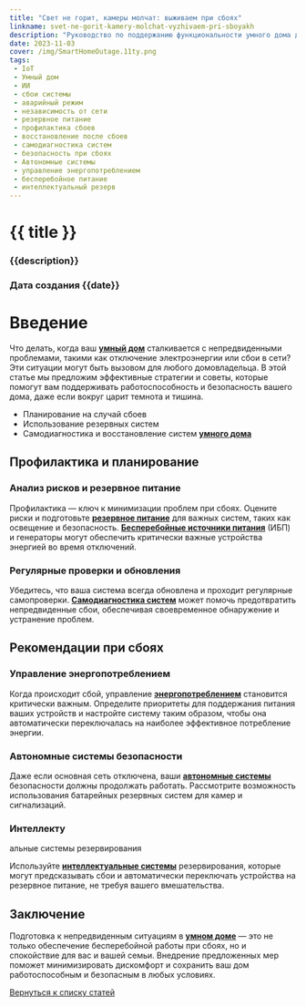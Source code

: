 ```yaml
---
title: "Свет не горит, камеры молчат: выживаем при сбоях"
linkname: svet-ne-gorit-kamery-molchat-vyzhivaem-pri-sboyakh
description: "Руководство по поддержанию функциональности умного дома даже при отключении электричества и сбоях."
date: 2023-11-03
cover: /img/SmartHomeOutage.11ty.png
tags: 
 - IoT
 - Умный дом
 - ИИ
 - сбои системы
 - аварийный режим
 - независимость от сети
 - резервное питание
 - профилактика сбоев
 - восстановление после сбоев
 - самодиагностика систем
 - безопасность при сбоях
 - Автономные системы
 - управление энергопотреблением
 - бесперебойное питание
 - интеллектуальный резерв
---
```


# {{ title }}
### {{description}}
### Дата создания {{date}}

# Введение

Что делать, когда ваш **[умный дом](/)** сталкивается с непредвиденными проблемами, такими как отключение электроэнергии или сбои в сети? Эти ситуации могут быть вызовом для любого домовладельца. В этой статье мы предложим эффективные стратегии и советы, которые помогут вам поддерживать работоспособность и безопасность вашего дома, даже если вокруг царит темнота и тишина.

* Планирование на случай сбоев
* Использование резервных систем
* Самодиагностика и восстановление систем **[умного дома](/)**

## Профилактика и планирование

### Анализ рисков и резервное питание

Профилактика — ключ к минимизации проблем при сбоях. Оцените риски и подготовьте **[резервное питание](/)** для важных систем, таких как освещение и безопасность. **[Бесперебойные источники питания](/)** (ИБП) и генераторы могут обеспечить критически важные устройства энергией во время отключений.

### Регулярные проверки и обновления

Убедитесь, что ваша система всегда обновлена и проходит регулярные самопроверки. **[Самодиагностика систем](/)** может помочь предотвратить непредвиденные сбои, обеспечивая своевременное обнаружение и устранение проблем.

## Рекомендации при сбоях

### Управление энергопотреблением

Когда происходит сбой, управление **[энергопотреблением](/)** становится критически важным. Определите приоритеты для поддержания питания ваших устройств и настройте систему таким образом, чтобы она автоматически переключалась на наиболее эффективное потребление энергии.

### Автономные системы безопасности

Даже если основная сеть отключена, ваши **[автономные системы](/)** безопасности должны продолжать работать. Рассмотрите возможность использования батарейных резервных систем для камер и сигнализаций.

### Интеллекту

альные системы резервирования

Используйте **[интеллектуальные системы](/)** резервирования, которые могут предсказывать сбои и автоматически переключать устройства на резервное питание, не требуя вашего вмешательства.

## Заключение

Подготовка к непредвиденным ситуациям в **[умном доме](/)** — это не только обеспечение бесперебойной работы при сбоях, но и спокойствие для вас и вашей семьи. Внедрение предложенных мер поможет минимизировать дискомфорт и сохранить ваш дом работоспособным и безопасным в любых условиях.

[Вернуться к списку статей](/)